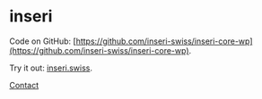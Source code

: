 # inseri

Code on GitHub: [https://github.com/inseri-swiss/inseri-core-wp](https://github.com/inseri-swiss/inseri-core-wp).

Try it out: [inseri.swiss](https://inseri.swiss).

[Contact](https://inseri.swiss/impressum/)

